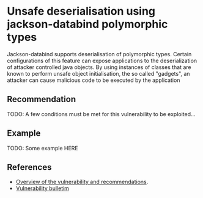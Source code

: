 # Unsafe deserialisation using jackson-databind polymorphic types
Jackson-databind supports deserialisation of polymorphic types. Certain configurations of this feature can expose applications to the deserialization of attacker controlled java objects. By using instances of classes that are known to perform unsafe object initialisation, the so called "gadgets", an attacker can cause malicious code to be executed by the application


## Recommendation
TODO: A few conditions must be met for this vulnerability to be exploited...


## Example
TODO: Some example HERE


## References
* [Overview of the vulnerability and recommendations](https://cowtowncoder.medium.com/on-jackson-cves-dont-panic-here-is-what-you-need-to-know-54cd0d6e8062).
* [Vulnerability bulletim](https://www.cvedetails.com/cve/CVE-2017-7525/)
